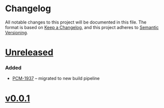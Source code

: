 # Changelog
All notable changes to this project will be documented in this file.
The format is based on [Keep a Changelog](https://keepachangelog.com/en/1.0.0/),
and this project adheres to [Semantic Versioning](https://semver.org/spec/v2.0.0.html).

# [Unreleased](https://github.com/MyPureCloud/genesys-cloud-client-auth/compare/v0.0.1...HEAD)

### Added
* [PCM-1937](https://inindca.atlassian.net/browse/PCM-1937) – migrated to new build pipeline

# [v0.0.1](https://github.com/MyPureCloud/genesys-cloud-client-auth/tags/v0.0.1)